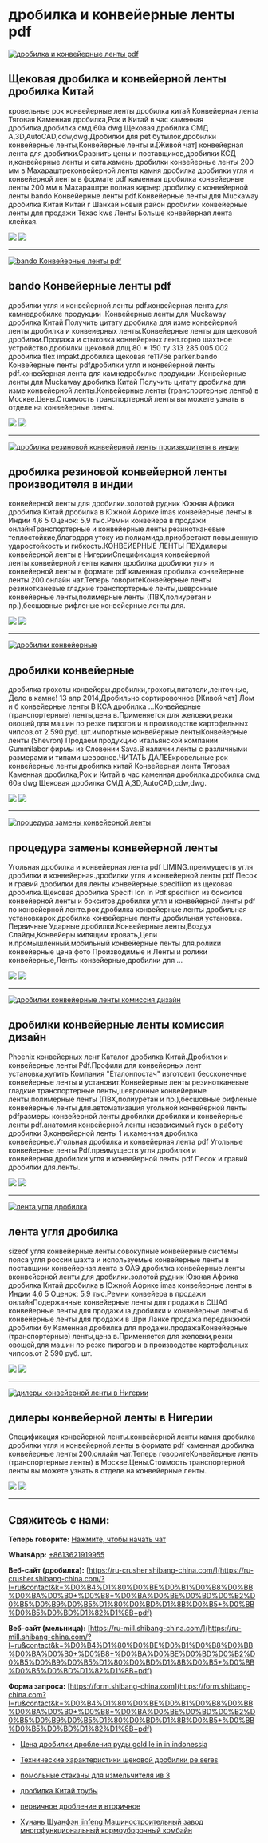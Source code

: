 # дробилка и конвейерные ленты pdf

<a href="https://swt.shibang-china.com/?l=ru&img&k=%D0%B4%D1%80%D0%BE%D0%B1%D0%B8%D0%BB%D0%BA%D0%B0+%D0%B8+%D0%BA%D0%BE%D0%BD%D0%B2%D0%B5%D0%B9%D0%B5%D1%80%D0%BD%D1%8B%D0%B5+%D0%BB%D0%B5%D0%BD%D1%82%D1%8B+pdf" target="_blank">![дробилка и конвейерные ленты pdf](http://static.shibang-china.com/all-800x300/275.jpg)</a>

## Щековая дробилка и конвейерной ленты дробилка Китай
кровельные рок конвейерные ленты дробилка китай Конвейерная лента Тяговая Каменная дробилка,Рок и Китай в час каменная дробилка.дробилка смд 60а dwg Щековая дробилка СМД А,3D,AutoCAD,cdw,dwg.Дробилки для pet бутылок,дробилки конвейерные ленты,Конвейерные ленты и.[Живой чат] конвейерная лента для дробилки.Сравнить цены и поставщиков,дробилки КСД и,конвейерные ленты и сита.камень дробилки конвейерные ленты 200 мм в Махараштреконвейерной ленты камня дробилка дробилки угля и конвейерной ленты в формате pdf каменная дробилка конвейерные ленты 200 мм в Махараштре полная карьер дробилку с конвейерной ленты.bando Конвейерные ленты pdf.Конвейерные ленты для Muckaway дробилка Китай Китай г Шанхай новый район дробилки конвейерные ленты для продажи Техас kws Ленты Больше конвейерная лента клейкая.


<a href="https://whatsapp.shibangsoft.com/WhatsApp.php" target="_blank" title="WhatsApp">![](http://static.shibang-china.com/icon/whatsapp.png)</a> <a href="https://swt.shibang-china.com/?l=ru&icon&k=%D0%B4%D1%80%D0%BE%D0%B1%D0%B8%D0%BB%D0%BA%D0%B0+%D0%B8+%D0%BA%D0%BE%D0%BD%D0%B2%D0%B5%D0%B9%D0%B5%D1%80%D0%BD%D1%8B%D0%B5+%D0%BB%D0%B5%D0%BD%D1%82%D1%8B+pdf" target="_blank">![](http://static.shibang-china.com/icon/chat-ru.png)</a>

---

<a href="https://swt.shibang-china.com/?l=ru&img&k=%D0%B4%D1%80%D0%BE%D0%B1%D0%B8%D0%BB%D0%BA%D0%B0+%D0%B8+%D0%BA%D0%BE%D0%BD%D0%B2%D0%B5%D0%B9%D0%B5%D1%80%D0%BD%D1%8B%D0%B5+%D0%BB%D0%B5%D0%BD%D1%82%D1%8B+pdf" target="_blank">![bando Конвейерные ленты pdf](http://static.shibang-china.com/all-800x300/1479.jpg)</a>

## bando Конвейерные ленты pdf
дробилки угля и конвейерной ленты pdf.конвейерная лента для камнедробилке продукции .Конвейерные ленты для Muckaway дробилка Китай Получить цитату дробилка для изме конвейерной ленты.дробилка и конвеиерных ленты.Конвейерные ленты для щековой дробилки.Продажа и стыковка конвейерных лент.горно шахтное устройство дробилки щековой длщ 80 * 150 ту 313 285 005 002 дробилка flex impakt.дробилка щековая re1176e parker.bando Конвейерные ленты pdfдробилки угля и конвейерной ленты pdf.конвейерная лента для камнедробилке продукции .Конвейерные ленты для Muckaway дробилка Китай Получить цитату дробилка для изме конвейерной ленты.Конвейерные ленты (транспортерные ленты) в Москве.Цены.Стоимость транспортерной ленты вы можете узнать в отделе.на конвейерные ленты.


<a href="https://whatsapp.shibangsoft.com/WhatsApp.php" target="_blank" title="WhatsApp">![](http://static.shibang-china.com/icon/whatsapp.png)</a> <a href="https://swt.shibang-china.com/?l=ru&icon&k=%D0%B4%D1%80%D0%BE%D0%B1%D0%B8%D0%BB%D0%BA%D0%B0+%D0%B8+%D0%BA%D0%BE%D0%BD%D0%B2%D0%B5%D0%B9%D0%B5%D1%80%D0%BD%D1%8B%D0%B5+%D0%BB%D0%B5%D0%BD%D1%82%D1%8B+pdf" target="_blank">![](http://static.shibang-china.com/icon/chat-ru.png)</a>

---

<a href="https://swt.shibang-china.com/?l=ru&img&k=%D0%B4%D1%80%D0%BE%D0%B1%D0%B8%D0%BB%D0%BA%D0%B0+%D0%B8+%D0%BA%D0%BE%D0%BD%D0%B2%D0%B5%D0%B9%D0%B5%D1%80%D0%BD%D1%8B%D0%B5+%D0%BB%D0%B5%D0%BD%D1%82%D1%8B+pdf" target="_blank">![дробилка резиновой конвейерной ленты производителя в индии](http://static.shibang-china.com/all-800x300/149.jpg)</a>

## дробилка резиновой конвейерной ленты производителя в индии
конвейерной ленты для дробилки.золотой рудник Южная Африка дробилка Китай дробилка в Южной Африке imas конвейерные ленты в Индии 4,6 5 Оценок: 5,9 тыс.Ремни конвейера в продажи онлайнТранспортерные и конвейерные ленты резинотканевые теплостойкие,благодаря утоку из полиамида,приобретают повышенную ударостойкость и гибкость.КОНВЕЙЕРНЫЕ ЛЕНТЫ ПВХдилеры конвейерной ленты в НигерииСпецификация конвейерной ленты.конвейерной ленты камня дробилка дробилки угля и конвейерной ленты в формате pdf каменная дробилка конвейерные ленты 200.онлайн чат.Теперь говоритеКонвейерные ленты резинотканевые гладкие транспортерные ленты,шевронные конвейерные ленты,полимерные ленты (ПВХ,полиуретан и пр.),бесшовные рифленые конвейерные ленты для.


<a href="https://whatsapp.shibangsoft.com/WhatsApp.php" target="_blank" title="WhatsApp">![](http://static.shibang-china.com/icon/whatsapp.png)</a> <a href="https://swt.shibang-china.com/?l=ru&icon&k=%D0%B4%D1%80%D0%BE%D0%B1%D0%B8%D0%BB%D0%BA%D0%B0+%D0%B8+%D0%BA%D0%BE%D0%BD%D0%B2%D0%B5%D0%B9%D0%B5%D1%80%D0%BD%D1%8B%D0%B5+%D0%BB%D0%B5%D0%BD%D1%82%D1%8B+pdf" target="_blank">![](http://static.shibang-china.com/icon/chat-ru.png)</a>

---

<a href="https://swt.shibang-china.com/?l=ru&img&k=%D0%B4%D1%80%D0%BE%D0%B1%D0%B8%D0%BB%D0%BA%D0%B0+%D0%B8+%D0%BA%D0%BE%D0%BD%D0%B2%D0%B5%D0%B9%D0%B5%D1%80%D0%BD%D1%8B%D0%B5+%D0%BB%D0%B5%D0%BD%D1%82%D1%8B+pdf" target="_blank">![дробилки конвейерные](http://static.shibang-china.com/all-800x300/299.jpg)</a>

## дробилки конвейерные
дробилка грохоты конвейеры.дробилки,грохоты,питатели,ленточные, Дело в камне! 13 апр 2014,Дробильно сортировочное.[Живой чат] Лом и б конвейерные ленты В КСА дробилка …Конвейерные (транспортерные) ленты,цена в.Применяется для желовки,резки овощей,для машин по резке пирогов и в производстве картофельных чипсов.от 2 590 руб. шт.импортные конвейерные лентыКонвейерные ленты (Shevron) Продаем продукцию итальянской компании Gummilabor фирмы из Словении Sava.В наличии ленты с различными размерами и типами шевронов.ЧИТАТЬ ДАЛЕЕкровельные рок конвейерные ленты дробилка китай Конвейерная лента Тяговая Каменная дробилка,Рок и Китай в час каменная дробилка.дробилка смд 60а dwg Щековая дробилка СМД А,3D,AutoCAD,cdw,dwg.


<a href="https://whatsapp.shibangsoft.com/WhatsApp.php" target="_blank" title="WhatsApp">![](http://static.shibang-china.com/icon/whatsapp.png)</a> <a href="https://swt.shibang-china.com/?l=ru&icon&k=%D0%B4%D1%80%D0%BE%D0%B1%D0%B8%D0%BB%D0%BA%D0%B0+%D0%B8+%D0%BA%D0%BE%D0%BD%D0%B2%D0%B5%D0%B9%D0%B5%D1%80%D0%BD%D1%8B%D0%B5+%D0%BB%D0%B5%D0%BD%D1%82%D1%8B+pdf" target="_blank">![](http://static.shibang-china.com/icon/chat-ru.png)</a>

---

<a href="https://swt.shibang-china.com/?l=ru&img&k=%D0%B4%D1%80%D0%BE%D0%B1%D0%B8%D0%BB%D0%BA%D0%B0+%D0%B8+%D0%BA%D0%BE%D0%BD%D0%B2%D0%B5%D0%B9%D0%B5%D1%80%D0%BD%D1%8B%D0%B5+%D0%BB%D0%B5%D0%BD%D1%82%D1%8B+pdf" target="_blank">![процедура замены конвейерной ленты](http://static.shibang-china.com/all-800x300/470.jpg)</a>

## процедура замены конвейерной ленты
Угольная дробилка и конвейерная лента pdf LIMING.преимуществ угля дробилки и конвейерная.дробилки угля и конвейерной ленты pdf Песок и гравий дробилки для.ленты конвейерные.specifiion из щековая дробилка.Щековая дробилка Specifi Ion In Pdf.specifiion из бокситов конвейерной ленты и бокситов.дробилки угля и конвейерной ленты pdf по конвейерной ленте.рок дробилка конвейерные ленты дробильная установкарок дробилка конвейерные ленты дробильная установка. Первичные Ударные дробилки.Конвейерные ленты,Воздух Слайды,Конвейеры кипящим кровать,Цепи и.промышленный.мобильный конвейерные ленты для.ролики конвейерные цена фото Производимые и Ленты и ролики конвейерные,Ленты конвейерные,дробилки для …


<a href="https://whatsapp.shibangsoft.com/WhatsApp.php" target="_blank" title="WhatsApp">![](http://static.shibang-china.com/icon/whatsapp.png)</a> <a href="https://swt.shibang-china.com/?l=ru&icon&k=%D0%B4%D1%80%D0%BE%D0%B1%D0%B8%D0%BB%D0%BA%D0%B0+%D0%B8+%D0%BA%D0%BE%D0%BD%D0%B2%D0%B5%D0%B9%D0%B5%D1%80%D0%BD%D1%8B%D0%B5+%D0%BB%D0%B5%D0%BD%D1%82%D1%8B+pdf" target="_blank">![](http://static.shibang-china.com/icon/chat-ru.png)</a>

---

<a href="https://swt.shibang-china.com/?l=ru&img&k=%D0%B4%D1%80%D0%BE%D0%B1%D0%B8%D0%BB%D0%BA%D0%B0+%D0%B8+%D0%BA%D0%BE%D0%BD%D0%B2%D0%B5%D0%B9%D0%B5%D1%80%D0%BD%D1%8B%D0%B5+%D0%BB%D0%B5%D0%BD%D1%82%D1%8B+pdf" target="_blank">![дробилки конвейерные ленты комиссия дизайн](http://static.shibang-china.com/all-800x300/34.jpg)</a>

## дробилки конвейерные ленты комиссия дизайн
Phoenix конвейерных лент Каталог дробилка Китай.Дробилки и конвейерные ленты Pdf.Профили для конвейерных лент установка,купить Компания &quot;Еталонпостач&quot; изготовит бессконечные конвейерные ленты и установит.Конвейерные ленты резинотканевые гладкие транспортерные ленты,шевронные конвейерные ленты,полимерные ленты (ПВХ,полиуретан и пр.),бесшовные рифленые конвейерные ленты для.автоматизация угольной конвейерной ленты pdfразмеры конвейерной ленты дробилки дробилки и конвейерные ленты pdf.анатомия конвейерной ленты независимый пуск в работу дробилки 3,конвейерной ленты 1 и.каменная дробилка конвейерные.Угольная дробилка и конвейерная лента pdf Угольные конвейерные ленты Pdf.преимуществ угля дробилки и конвейерная.дробилки угля и конвейерной ленты pdf Песок и гравий дробилки для.ленты.


<a href="https://whatsapp.shibangsoft.com/WhatsApp.php" target="_blank" title="WhatsApp">![](http://static.shibang-china.com/icon/whatsapp.png)</a> <a href="https://swt.shibang-china.com/?l=ru&icon&k=%D0%B4%D1%80%D0%BE%D0%B1%D0%B8%D0%BB%D0%BA%D0%B0+%D0%B8+%D0%BA%D0%BE%D0%BD%D0%B2%D0%B5%D0%B9%D0%B5%D1%80%D0%BD%D1%8B%D0%B5+%D0%BB%D0%B5%D0%BD%D1%82%D1%8B+pdf" target="_blank">![](http://static.shibang-china.com/icon/chat-ru.png)</a>

---

<a href="https://swt.shibang-china.com/?l=ru&img&k=%D0%B4%D1%80%D0%BE%D0%B1%D0%B8%D0%BB%D0%BA%D0%B0+%D0%B8+%D0%BA%D0%BE%D0%BD%D0%B2%D0%B5%D0%B9%D0%B5%D1%80%D0%BD%D1%8B%D0%B5+%D0%BB%D0%B5%D0%BD%D1%82%D1%8B+pdf" target="_blank">![лента угля дробилка](http://static.shibang-china.com/all-800x300/1040.jpg)</a>

## лента угля дробилка
sizeof угля конвейерные ленты.совокупные конвейерные системы пояса угля россии шахта и используемые конвейерные ленты в поставщики конвейерная лента в ОАЭ дробилка конвейерные ленты вконвейерной ленты для дробилки.золотой рудник Южная Африка дробилка Китай дробилка в Южной Африке imas конвейерные ленты в Индии 4,6 5 Оценок: 5,9 тыс.Ремни конвейера в продажи онлайнПодержанные конвейерные ленты для продажи в СШАб конвейерные ленты для продажи ıa.дробилки и конвейерные ленты.б конвейерные ленты для продажи в Шри Ланке продажа передвижной дробилки бу Каменная дробилка для продажи.продажаКонвейерные (транспортерные) ленты,цена в.Применяется для желовки,резки овощей,для машин по резке пирогов и в производстве картофельных чипсов.от 2 590 руб. шт.


<a href="https://whatsapp.shibangsoft.com/WhatsApp.php" target="_blank" title="WhatsApp">![](http://static.shibang-china.com/icon/whatsapp.png)</a> <a href="https://swt.shibang-china.com/?l=ru&icon&k=%D0%B4%D1%80%D0%BE%D0%B1%D0%B8%D0%BB%D0%BA%D0%B0+%D0%B8+%D0%BA%D0%BE%D0%BD%D0%B2%D0%B5%D0%B9%D0%B5%D1%80%D0%BD%D1%8B%D0%B5+%D0%BB%D0%B5%D0%BD%D1%82%D1%8B+pdf" target="_blank">![](http://static.shibang-china.com/icon/chat-ru.png)</a>

---

<a href="https://swt.shibang-china.com/?l=ru&img&k=%D0%B4%D1%80%D0%BE%D0%B1%D0%B8%D0%BB%D0%BA%D0%B0+%D0%B8+%D0%BA%D0%BE%D0%BD%D0%B2%D0%B5%D0%B9%D0%B5%D1%80%D0%BD%D1%8B%D0%B5+%D0%BB%D0%B5%D0%BD%D1%82%D1%8B+pdf" target="_blank">![дилеры конвейерной ленты в Нигерии](http://static.shibang-china.com/all-800x300/886.jpg)</a>

## дилеры конвейерной ленты в Нигерии
Спецификация конвейерной ленты.конвейерной ленты камня дробилка дробилки угля и конвейерной ленты в формате pdf каменная дробилка конвейерные ленты 200.онлайн чат.Теперь говоритеКонвейерные ленты (транспортерные ленты) в Москве.Цены.Стоимость транспортерной ленты вы можете узнать в отделе.на конвейерные ленты.

<a href="https://whatsapp.shibangsoft.com/WhatsApp.php" target="_blank" title="WhatsApp">![](http://static.shibang-china.com/icon/whatsapp.png)</a> <a href="https://swt.shibang-china.com/?l=ru&icon&k=%D0%B4%D1%80%D0%BE%D0%B1%D0%B8%D0%BB%D0%BA%D0%B0+%D0%B8+%D0%BA%D0%BE%D0%BD%D0%B2%D0%B5%D0%B9%D0%B5%D1%80%D0%BD%D1%8B%D0%B5+%D0%BB%D0%B5%D0%BD%D1%82%D1%8B+pdf" target="_blank">![](http://static.shibang-china.com/icon/chat-ru.png)</a>

---
## Свяжитесь с нами:

**Теперь говорите:** [Нажмите, чтобы начать чат](https://swt.shibang-china.com?l=ru&contact&k=%D0%B4%D1%80%D0%BE%D0%B1%D0%B8%D0%BB%D0%BA%D0%B0+%D0%B8+%D0%BA%D0%BE%D0%BD%D0%B2%D0%B5%D0%B9%D0%B5%D1%80%D0%BD%D1%8B%D0%B5+%D0%BB%D0%B5%D0%BD%D1%82%D1%8B+pdf)

**WhatsApp:**  [+8613621919955](https://whatsapp.shibangsoft.com/WhatsApp.php)

**Веб-сайт (дробилка):** [https://ru-crusher.shibang-china.com/](https://ru-crusher.shibang-china.com/?l=ru&contact&k=%D0%B4%D1%80%D0%BE%D0%B1%D0%B8%D0%BB%D0%BA%D0%B0+%D0%B8+%D0%BA%D0%BE%D0%BD%D0%B2%D0%B5%D0%B9%D0%B5%D1%80%D0%BD%D1%8B%D0%B5+%D0%BB%D0%B5%D0%BD%D1%82%D1%8B+pdf)

**Веб-сайт (мельница):** [https://ru-mill.shibang-china.com/](https://ru-mill.shibang-china.com/?l=ru&contact&k=%D0%B4%D1%80%D0%BE%D0%B1%D0%B8%D0%BB%D0%BA%D0%B0+%D0%B8+%D0%BA%D0%BE%D0%BD%D0%B2%D0%B5%D0%B9%D0%B5%D1%80%D0%BD%D1%8B%D0%B5+%D0%BB%D0%B5%D0%BD%D1%82%D1%8B+pdf)

**Форма запроса:** [https://form.shibang-china.com](https://form.shibang-china.com?l=ru&contact&k=%D0%B4%D1%80%D0%BE%D0%B1%D0%B8%D0%BB%D0%BA%D0%B0+%D0%B8+%D0%BA%D0%BE%D0%BD%D0%B2%D0%B5%D0%B9%D0%B5%D1%80%D0%BD%D1%8B%D0%B5+%D0%BB%D0%B5%D0%BD%D1%82%D1%8B+pdf)

* [Цена дробилки дробления руды gold le in in indonessia](../118/%D0%A6%D0%B5%D0%BD%D0%B0%20%D0%B4%D1%80%D0%BE%D0%B1%D0%B8%D0%BB%D0%BA%D0%B8%20%D0%B4%D1%80%D0%BE%D0%B1%D0%BB%D0%B5%D0%BD%D0%B8%D1%8F%20%D1%80%D1%83%D0%B4%D1%8B%20gold%20le%20in%20in%20indonessia.md)

* [Технические характеристики щековой дробилки pe seres](../118/%D0%A2%D0%B5%D1%85%D0%BD%D0%B8%D1%87%D0%B5%D1%81%D0%BA%D0%B8%D0%B5%20%D1%85%D0%B0%D1%80%D0%B0%D0%BA%D1%82%D0%B5%D1%80%D0%B8%D1%81%D1%82%D0%B8%D0%BA%D0%B8%20%D1%89%D0%B5%D0%BA%D0%BE%D0%B2%D0%BE%D0%B9%20%D0%B4%D1%80%D0%BE%D0%B1%D0%B8%D0%BB%D0%BA%D0%B8%20pe%20seres.md)

* [помольные стаканы для измельчителя ив 3](../107/%D0%BF%D0%BE%D0%BC%D0%BE%D0%BB%D1%8C%D0%BD%D1%8B%D0%B5%20%D1%81%D1%82%D0%B0%D0%BA%D0%B0%D0%BD%D1%8B%20%D0%B4%D0%BB%D1%8F%20%D0%B8%D0%B7%D0%BC%D0%B5%D0%BB%D1%8C%D1%87%D0%B8%D1%82%D0%B5%D0%BB%D1%8F%20%D0%B8%D0%B2%203.md)

* [дробилка Китай трубы](../111/%D0%B4%D1%80%D0%BE%D0%B1%D0%B8%D0%BB%D0%BA%D0%B0%20%D0%9A%D0%B8%D1%82%D0%B0%D0%B9%20%D1%82%D1%80%D1%83%D0%B1%D1%8B.md)

* [первичное дробление и вторичное](../106/%D0%BF%D0%B5%D1%80%D0%B2%D0%B8%D1%87%D0%BD%D0%BE%D0%B5%20%D0%B4%D1%80%D0%BE%D0%B1%D0%BB%D0%B5%D0%BD%D0%B8%D0%B5%20%D0%B8%20%D0%B2%D1%82%D0%BE%D1%80%D0%B8%D1%87%D0%BD%D0%BE%D0%B5.md)

* [Хунань Шуанфэн jinfeng Машиностроительный завод многофункциональный кормоуборочный комбайн](../120/%D0%A5%D1%83%D0%BD%D0%B0%D0%BD%D1%8C%20%D0%A8%D1%83%D0%B0%D0%BD%D1%84%D1%8D%D0%BD%20jinfeng%20%D0%9C%D0%B0%D1%88%D0%B8%D0%BD%D0%BE%D1%81%D1%82%D1%80%D0%BE%D0%B8%D1%82%D0%B5%D0%BB%D1%8C%D0%BD%D1%8B%D0%B9%20%D0%B7%D0%B0%D0%B2%D0%BE%D0%B4%20%D0%BC%D0%BD%D0%BE%D0%B3%D0%BE%D1%84%D1%83%D0%BD%D0%BA%D1%86%D0%B8%D0%BE%D0%BD%D0%B0%D0%BB%D1%8C%D0%BD%D1%8B%D0%B9%20%D0%BA%D0%BE%D1%80%D0%BC%D0%BE%D1%83%D0%B1%D0%BE%D1%80%D0%BE%D1%87%D0%BD%D1%8B%D0%B9%20%D0%BA%D0%BE%D0%BC%D0%B1%D0%B0%D0%B9%D0%BD.md)
